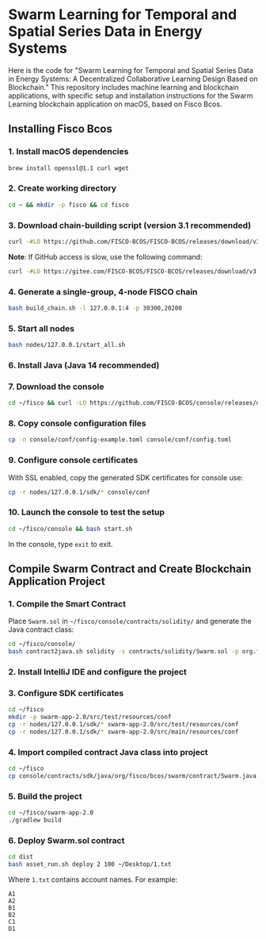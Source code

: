 # Swarm Learning for Temporal and Spatial Series Data in Energy Systems

Here is the code for "Swarm Learning for Temporal and Spatial Series Data in Energy Systems: A Decentralized Collaborative Learning Design Based on Blockchain." This repository includes machine learning and blockchain applications, with specific setup and installation instructions for the Swarm Learning blockchain application on macOS, based on Fisco Bcos.

## Installing Fisco Bcos

### 1. Install macOS dependencies
```bash
brew install openssl@1.1 curl wget
```

### 2. Create working directory
```bash
cd ~ && mkdir -p fisco && cd fisco
```

### 3. Download chain-building script (version 3.1 recommended)
```bash
curl -#LO https://github.com/FISCO-BCOS/FISCO-BCOS/releases/download/v3.11.0/build_chain.sh && chmod u+x build_chain.sh
```
**Note**: If GitHub access is slow, use the following command:
```bash
curl -#LO https://gitee.com/FISCO-BCOS/FISCO-BCOS/releases/download/v3.11.0/build_chain.sh && chmod u+x build_chain.sh
```

### 4. Generate a single-group, 4-node FISCO chain
```bash
bash build_chain.sh -l 127.0.0.1:4 -p 30300,20200
```

### 5. Start all nodes
```bash
bash nodes/127.0.0.1/start_all.sh
```

### 6. Install Java (Java 14 recommended)

### 7. Download the console
```bash
cd ~/fisco && curl -LO https://github.com/FISCO-BCOS/console/releases/download/v3.1.0/download_console.sh && bash download_console.sh
```

### 8. Copy console configuration files
```bash
cp -n console/conf/config-example.toml console/conf/config.toml
```

### 9. Configure console certificates
With SSL enabled, copy the generated SDK certificates for console use:
```bash
cp -r nodes/127.0.0.1/sdk/* console/conf
```

### 10. Launch the console to test the setup
```bash
cd ~/fisco/console && bash start.sh
```
In the console, type `exit` to exit.

## Compile Swarm Contract and Create Blockchain Application Project

### 1. Compile the Smart Contract
Place `Swarm.sol` in `~/fisco/console/contracts/solidity/` and generate the Java contract class:
```bash
cd ~/fisco/console/
bash contract2java.sh solidity -s contracts/solidity/Swarm.sol -p org.fisco.bcos.swarm.contract
```

### 2. Install IntelliJ IDE and configure the project

### 3. Configure SDK certificates
```bash
cd ~/fisco
mkdir -p swarm-app-2.0/src/test/resources/conf
cp -r nodes/127.0.0.1/sdk/* swarm-app-2.0/src/test/resources/conf
cp -r nodes/127.0.0.1/sdk/* swarm-app-2.0/src/main/resources/conf
```

### 4. Import compiled contract Java class into project
```bash
cd ~/fisco
cp console/contracts/sdk/java/org/fisco/bcos/swarm/contract/Swarm.java asset-app-3.0/src/main/java/org/fisco/bcos/swarm/contract/Swarm.java
```

### 5. Build the project
```bash
cd ~/fisco/swarm-app-2.0
./gradlew build
```

### 6. Deploy Swarm.sol contract
```bash
cd dist
bash asset_run.sh deploy 2 100 ~/Desktop/1.txt
```
Where `1.txt` contains account names. For example:
```
A1
A2
B1
B2
C1
D1
